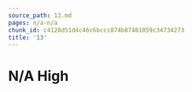 ```yaml
---
source_path: 13.md
pages: n/a-n/a
chunk_id: c4120d51d4c46c6bccc874b87481059c34734273
title: '13'
---
```

# N/A High
